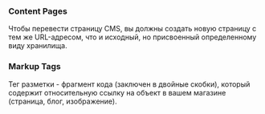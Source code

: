 
### Content Pages

Чтобы перевести страницу CMS, вы должны создать новую страницу с тем же URL-адресом, что и исходный, но присвоенный определенному виду хранилища.

### Markup Tags

Тег разметки - фрагмент кода (заключен в двойные скобки), который содержит относительную ссылку на объект в вашем магазине 
(страница, блог, изображение). 